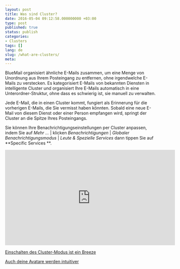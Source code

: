 ```yaml
---
layout: post
title: Was sind Cluster?
date: 2016-05-04 09:12:58.000000000 +03:00
type: post
published: true
status: publish
categories:
- Clusters
tags: []
lang: de
slug: /what-are-clusters/
meta:
---
```


BlueMail organisiert ähnliche E-Mails zusammen, um eine Menge von Unordnung aus Ihrem Posteingang zu entfernen, ohne irgendwelche E-Mails zu verstecken. Es kategorisiert E-Mails von bekannten Diensten in intelligente Cluster und organisiert Ihre E-Mails automatisch in eine Unterordner-Struktur, ohne dass es schwierig ist, sie manuell zu verwalten.

Jede E-Mail, die in einen Cluster kommt, fungiert als Erinnerung für die vorherigen E-Mails, die Sie vermisst haben könnten. Sobald eine neue E-Mail von diesem Dienst oder einer Person empfangen wird, springt der Cluster an die Spitze Ihres Posteingangs.

Sie können Ihre Benachrichtigungseinstellungen per Cluster anpassen, indem Sie auf *Mehr ...* \| klicken *Benachrichtigungen* \| *Globaler Benachrichtigungsmodus* \| *Leute &amp; Spezielle Services* dann tippen Sie auf **Specific Services **.

<iframe src="https://www.youtube.com/embed/YKikvV3HQ3I?list=PLXcA1xyD8E7dB0XsKApln4AqCumFbmOJK&amp;loop=1" width="560" height="315" frameborder="0" allowfullscreen="allowfullscreen"></iframe>

[Einschalten des Cluster-Modus ist ein Breeze](/what-is-cluster-mode/)

[Auch deine Avatare werden intuitiver](/what-happens-to-my-avatars-if-cluster-mode-is-enabled/)
